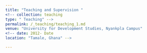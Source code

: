 ```yaml
---
title: "Teaching and Supervision "
<!-- collection: teaching
type: " Teaching" -->
permalink: /_teaching/teaching_1.md
venue: "University for Development Studies, Nyankpla Campus"
<!-- date: 2012- Date 
location: "Tamale, Ghana" -->

---
```


